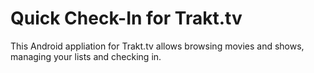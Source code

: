 # Quick Check-In for Trakt.tv
This Android appliation for Trakt.tv allows browsing movies and shows, managing your lists and checking in.